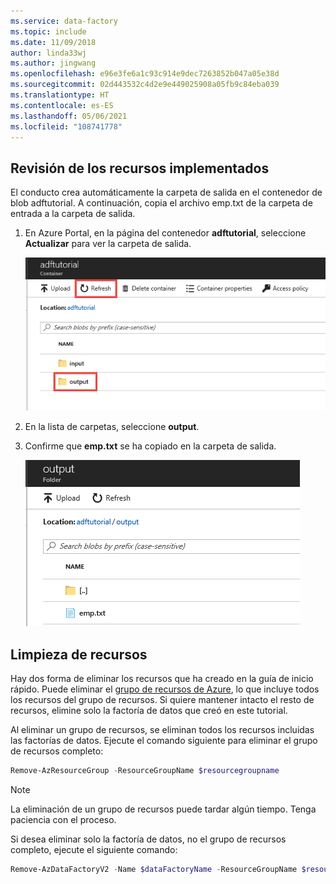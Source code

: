 ```yaml
---
ms.service: data-factory
ms.topic: include
ms.date: 11/09/2018
author: linda33wj
ms.author: jingwang
ms.openlocfilehash: e96e3fe6a1c93c914e9dec7263852b047a05e38d
ms.sourcegitcommit: 02d443532c4d2e9e449025908a05fb9c84eba039
ms.translationtype: HT
ms.contentlocale: es-ES
ms.lasthandoff: 05/06/2021
ms.locfileid: "108741778"
---
```

## <a name="review-deployed-resources"></a>Revisión de los recursos implementados

El conducto crea automáticamente la carpeta de salida en el contenedor de blob adftutorial. A continuación, copia el archivo emp.txt de la carpeta de entrada a la carpeta de salida. 

1. En Azure Portal, en la página del contenedor **adftutorial**, seleccione **Actualizar** para ver la carpeta de salida. 
    
    ![Captura de pantalla que muestra la página del contenedor donde puede actualizar la página.](media/data-factory-quickstart-verify-output-cleanup/output-refresh.png)

2. En la lista de carpetas, seleccione **output**. 

3. Confirme que **emp.txt** se ha copiado en la carpeta de salida. 

    ![Captura de pantalla que muestra el contenido de la carpeta de salida.](media/data-factory-quickstart-verify-output-cleanup/output-file.png)

## <a name="clean-up-resources"></a>Limpieza de recursos

Hay dos forma de eliminar los recursos que ha creado en la guía de inicio rápido. Puede eliminar el [grupo de recursos de Azure](../../azure-resource-manager/management/overview.md), lo que incluye todos los recursos del grupo de recursos. Si quiere mantener intacto el resto de recursos, elimine solo la factoría de datos que creó en este tutorial.

Al eliminar un grupo de recursos, se eliminan todos los recursos incluidas las factorías de datos. Ejecute el comando siguiente para eliminar el grupo de recursos completo: 

```powershell
Remove-AzResourceGroup -ResourceGroupName $resourcegroupname
```

> [!Note]
> La eliminación de un grupo de recursos puede tardar algún tiempo. Tenga paciencia con el proceso.

Si desea eliminar solo la factoría de datos, no el grupo de recursos completo, ejecute el siguiente comando: 

```powershell
Remove-AzDataFactoryV2 -Name $dataFactoryName -ResourceGroupName $resourceGroupName
```